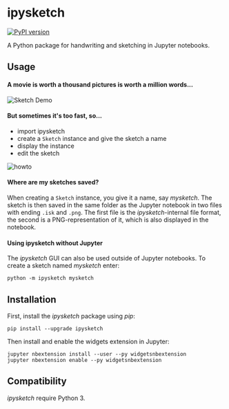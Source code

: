 # ipysketch

[![PyPI version](https://badge.fury.io/py/ipysketch.svg)](https://badge.fury.io/py/ipysketch)

A Python package for handwriting and sketching in Jupyter notebooks.

## Usage

#### A movie is worth a thousand pictures is worth a million words...

![Sketch Demo](res/demo.gif)

#### But sometimes it's too fast, so...

- import ipysketch
- create a `Sketch` instance and give the sketch a name
- display the instance
- edit the sketch

![howto](res/screenshot.jpg)

#### Where are my sketches saved?

When creating a `Sketch` instance, you give it a name, say *mysketch*. The sketch is then saved
in the same folder as the Jupyter notebook in two files with ending `.isk` and `.png`. The first file 
is the *ipysketch*-internal file format, the second is a PNG-representation of it, which is also 
displayed in the notebook. 

#### Using ipysketch without Jupyter

The *ipysketch* GUI can also be used outside of Jupyter notebooks. To create a sketch named
*mysketch* enter:

```
python -m ipysketch mysketch
```

## Installation

First, install the *ipysketch* package using *pip*:

```
pip install --upgrade ipysketch
```

Then install and enable the widgets extension in Jupyter:

```
jupyter nbextension install --user --py widgetsnbextension
jupyter nbextension enable --py widgetsnbextension
```


## Compatibility

*ipysketch* require Python 3.

